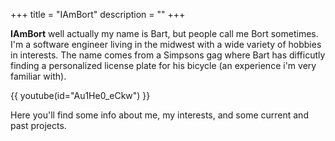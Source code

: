 +++
title = "IAmBort"
description = ""
+++

**IAmBort** well actually my name is Bart, but people call me Bort sometimes. I'm a software engineer living in the midwest with a wide variety of hobbies in interests. The name comes from a Simpsons gag where Bart has difficutly finding a personalized license plate for his bicycle (an experience i'm very familiar with).

{{ youtube(id="Au1He0_eCkw") }}

Here you'll find some info about me, my interests, and some current and past projects. 